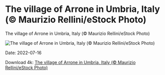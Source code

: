 # The village of Arrone in Umbria, Italy (© Maurizio Rellini/eStock Photo)

The village of Arrone in Umbria, Italy (© Maurizio Rellini/eStock Photo)

![The village of Arrone in Umbria, Italy (© Maurizio Rellini/eStock Photo)](https://bing.com/th?id=OHR.Arrone_EN-US2438328393_UHD.jpg&w=1024&h=576)

Date: 2022-07-16

Download 4k: [The village of Arrone in Umbria, Italy (© Maurizio Rellini/eStock Photo)](https://bing.com/th?id=OHR.Arrone_EN-US2438328393_UHD.jpg)

